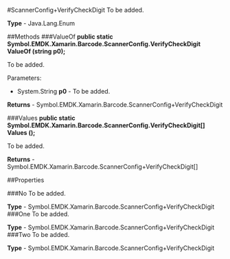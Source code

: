 #ScannerConfig+VerifyCheckDigit
To be added.

**Type** - Java.Lang.Enum

##Methods
###ValueOf
**public static Symbol.EMDK.Xamarin.Barcode.ScannerConfig.VerifyCheckDigit ValueOf (string p0);**

To be added.

Parameters: 

* System.String **p0** - To be added.

**Returns** - Symbol.EMDK.Xamarin.Barcode.ScannerConfig+VerifyCheckDigit

###Values
**public static Symbol.EMDK.Xamarin.Barcode.ScannerConfig.VerifyCheckDigit[] Values ();**

To be added.


**Returns** - Symbol.EMDK.Xamarin.Barcode.ScannerConfig+VerifyCheckDigit[]

##Properties

###No
To be added.

**Type** - Symbol.EMDK.Xamarin.Barcode.ScannerConfig+VerifyCheckDigit
###One
To be added.

**Type** - Symbol.EMDK.Xamarin.Barcode.ScannerConfig+VerifyCheckDigit
###Two
To be added.

**Type** - Symbol.EMDK.Xamarin.Barcode.ScannerConfig+VerifyCheckDigit


